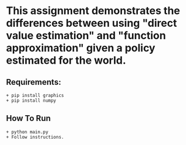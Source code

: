 # This assignment demonstrates the differences between using "direct value estimation" and "function approximation" given a policy estimated for the world.

## Requirements:
    + pip install graphics
    + pip install numpy

## How To Run
    + python main.py
    + Follow instructions.